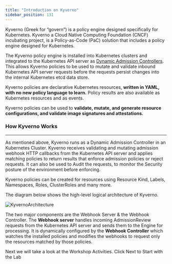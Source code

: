 ```yaml
---
title: "Introduction on Kyverno"
sidebar_position: 131
---
```


Kyverno (Greek for “govern”) is a policy engine designed specifically for Kubernetes. Kyverno a Cloud Native Computing Foundation (CNCF) incubating project, is a Policy-as-Code (PaC) solution that includes a policy engine designed for Kubernetes. 

The Kyverno policy engine is installed into Kubernetes clusters and integrated to the Kubernetes API server as [Dynamic Admission Controllers](https://kubernetes.io/docs/reference/access-authn-authz/extensible-admission-controllers/). This allows Kyverno policies to be used to mutate and validate inbound Kubernetes API server requests before the requests persist changes into the internal Kubernetes etcd data store.

Kyverno policies are declarative Kubernetes resources, **written in YAML, with no new policy language to learn.** Policy results are also available as Kubernetes resources and as events. 

Kyverno policies can be used to **validate, mutate, and generate resource configurations, and validate image signatures and attestations.**

### How Kyverno Works
---
As mentioned above, Kyverno runs as a Dynamic Admission Controller in an Kubernetes Cluster. Kyverno receives validating and mutating admission webhook HTTP callbacks from the Kubernetes API server and applies matching policies to return results that enforce admission policies or reject requests. It can also be used to Audit the requests, to monitor the Security posture of the environment before enforcing.

Kyverno policies can be created for resources using Resource Kind, Labels, Namespaces, Roles, ClusterRoles and many more.

The diagram below shows the high-level logical architecture of Kyverno.

![KyvernoArchitecture](/assets/ky-arch.png)

The two major components are the Webhook Server & the Webhook Controller. The **Webhook server** handles incoming AdmissionReview requests from the Kubernetes API server and sends them to the Engine for processing. It is dynamically configured by the **Webhook Controller** which watches the installed policies and modifies the webhooks to request only the resources matched by those policies.

Next we will take a look at the Workshop Activities. Click Next to Start with the Lab